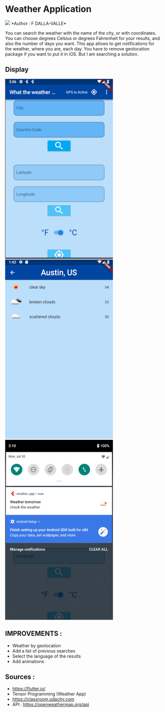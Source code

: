 # Weather Application
<img src='https://api.travis-ci.com/F-DALLA-VALLE/WeatherApp.svg?branch=master'>
*Author : F DALLA-VALLE*

You can search the weather with the name of the city, or with coordinates. 
You can choose degrees Celsius or degrees Fahrenheit for your results, and also the number of days you want.
This app allows to get notifications for the weather, where you are, each day.
You have to remove geolocation package if you want to put it in iOS. But I am searching a solution.

## Display
<img src='HomePage.png' width='350'>
<img src='ResultScreen.png' width='350'>
<img src='NotifScreen.png' width='350'>

## IMPROVEMENTS :
* Weather by geolocation
* Add a list of previous searches
* Select the language of the results
* Add animations

## Sources :
* https://flutter.io/
* Tensor Programming (Weather App)
* https://classroom.udacity.com
* API : https://openweathermap.org/api
